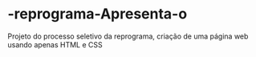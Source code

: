 # -reprograma-Apresenta-o
Projeto do processo seletivo da reprograma, criação de uma página web usando apenas HTML e CSS
